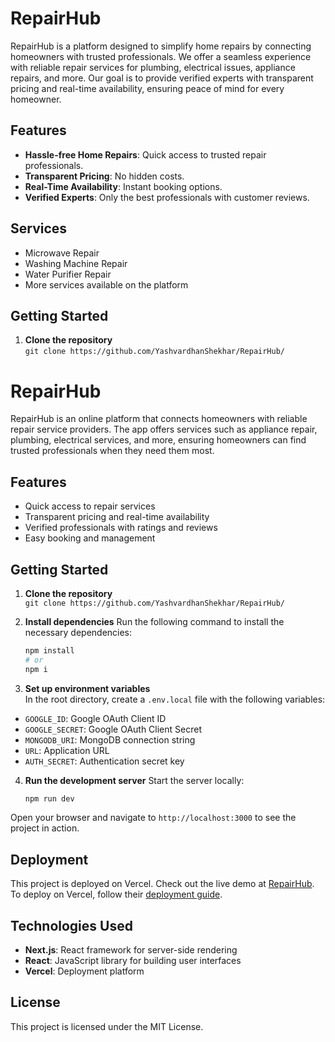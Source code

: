 # RepairHub

RepairHub is a platform designed to simplify home repairs by connecting homeowners with trusted professionals. We offer a seamless experience with reliable repair services for plumbing, electrical issues, appliance repairs, and more. Our goal is to provide verified experts with transparent pricing and real-time availability, ensuring peace of mind for every homeowner.

## Features

- **Hassle-free Home Repairs**: Quick access to trusted repair professionals.
- **Transparent Pricing**: No hidden costs.
- **Real-Time Availability**: Instant booking options.
- **Verified Experts**: Only the best professionals with customer reviews.

## Services

- Microwave Repair
- Washing Machine Repair
- Water Purifier Repair
- More services available on the platform

## Getting Started

1. **Clone the repository**  
   `git clone https://github.com/YashvardhanShekhar/RepairHub/`

# RepairHub

RepairHub is an online platform that connects homeowners with reliable repair service providers. The app offers services such as appliance repair, plumbing, electrical services, and more, ensuring homeowners can find trusted professionals when they need them most.

## Features

- Quick access to repair services
- Transparent pricing and real-time availability
- Verified professionals with ratings and reviews
- Easy booking and management

## Getting Started

1. **Clone the repository**  
   `git clone https://github.com/YashvardhanShekhar/RepairHub/`

2. **Install dependencies**
 Run the following command to install the necessary dependencies:
   ```bash
   npm install
   # or
   npm i

3. **Set up environment variables**  
In the root directory, create a `.env.local` file with the following variables:
- `GOOGLE_ID`: Google OAuth Client ID
- `GOOGLE_SECRET`: Google OAuth Client Secret
- `MONGODB_URI`: MongoDB connection string
- `URL`: Application URL
- `AUTH_SECRET`: Authentication secret key

4. **Run the development server**
  Start the server locally:
   ```bash
   npm run dev

Open your browser and navigate to `http://localhost:3000` to see the project in action.

## Deployment

This project is deployed on Vercel.
Check out the live demo at [RepairHub](https://repairhub-nine.vercel.app/).
To deploy on Vercel, follow their [deployment guide](https://vercel.com/docs).

## Technologies Used

- **Next.js**: React framework for server-side rendering
- **React**: JavaScript library for building user interfaces
- **Vercel**: Deployment platform

## License

This project is licensed under the MIT License.
